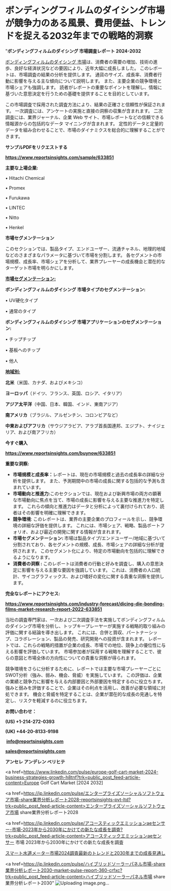# ボンディングフィルムのダイシング市場が競争力のある風景、費用便益、トレンドを捉える2032年までの戦略的洞察

"<strong>ボンディングフィルムのダイシング 市場調査レポート 2024-2032</strong>

<a href=https://www.reportsinsights.com/sample/633851>ボンディングフィルムのダイシング 市場</a>は、消費者の需要の増加、技術の進歩、良好な経済状況などの要因により、近年大幅に成長しました。 このレポートは、市場調査の結果の分析を提供します。 通貨のサイズ、成長率、消費者行動に影響を与える主な傾向について説明します。 また、主要企業の競争環境と市場シェアも強調します。 読者がレポートの重要なポイントを理解し、情報に基づいた意思決定を行うための基礎を提供することを目的としています。

この市場調査で採用された調査方法により、結果の正確さと信頼性が保証されます。 一次調査には、アンケートの実施と直接の洞察の収集が含まれます。 二次調査には、業界ジャーナル、企業 Web サイト、市場レポートなどの信頼できる情報源からの包括的なデータ マイニングが含まれます。 定性的データと定量的データを組み合わせることで、市場のダイナミクスを総合的に理解することができます。

<strong><b>サンプルPDFをリクエストする</b></strong>

<a href=https://www.reportsinsights.com/sample/633851><strong><u>https://www.reportsinsights.com/sample/633851</u></strong></a>

<strong>主要な上場企業:</strong>

• Hitachi Chemical

• Promex

• Furukawa

• LINTEC

• Nitto

• Henkel

<strong>市場セグメンテーション</strong>

このセクションでは、製品タイプ、エンドユーザー、流通チャネル、地理的地域などのさまざまなパラメータに基づいて市場を分割します。 各セグメントの市場規模、成長率、市場シェアを分析して、業界プレーヤーの成長機会と潜在的なターゲット市場を明らかにします。

<strong><u>市場セグメンテーション</u></strong><strong><u>:</u></strong>

<strong>ボンディングフィルムのダイシング 市場タイプのセグメンテーション:</strong>

• UV硬化タイプ

• 通常のタイプ

<strong>ボンディングフィルムのダイシング 市場アプリケーションのセグメンテーション:</strong>

• チップチップ

• 基板へのチップ

• 他人

<strong><u>地域別</u></strong><strong><u>:</u></strong>

<strong>北米</strong>（米国、カナダ、およびメキシコ）

<strong>ヨーロッパ</strong>（ドイツ、フランス、英国、ロシア、イタリア）

<strong>アジア太平洋</strong>（中国、日本、韓国、インド、東南アジア）

<strong>南アメリカ</strong>（ブラジル、アルゼンチン、コロンビアなど）

<strong>中東およびアフリカ</strong>（サウジアラビア、アラブ首長国連邦、エジプト、ナイジェリア、および南アフリカ）

<strong>今すぐ購入</strong>

<a href=https://www.reportsinsights.com/buynow/633851><strong><u>https://www.reportsinsights.com/buynow/633851</u></strong></a>

<strong>重要な洞察:</strong>
<ul>
  <li><strong>市場規模と成長率：</strong>レポートは、現在の市場規模と過去の成長率の詳細な分析を提供します。 また、予測期間中の市場の成長に関する包括的な予測も含まれています。</li>
  <li><strong>市場動向と推進力:</strong>このセクションでは、現在および新興市場の両方の顕著な市場動向に焦点を当て、市場の成長に影響を与える主要な推進力を特定します。 これらの傾向と推進力はデータと分析によって裏付けられており、読者はその影響を明確に理解できます。</li>
  <li><strong>競争環境</strong>: このレポートは、業界の主要企業のプロフィールを示し、競争環境の詳細な評価を提供します。 これには、市場シェア、戦略、製品ポートフォリオ、および最近の開発に関する情報が含まれます。</li>
  <li><strong>市場セグメンテーション: </strong>市場は製品タイプ/エンドユーザー/地域に基づいて分割されており、各セグメントの規模、成長、市場シェアの詳細な分析が提供されます。 このセグメント化により、特定の市場動向を包括的に理解できるようになります。</li>
  <li><strong>消費者の洞察 : </strong>このレポートは消費者の行動と好みを調査し、購入の意思決定に影響を与える主要な要因を強調しています。 これは、消費者の人口統計、サイコグラフィックス、および嗜好の変化に関する貴重な洞察を提供します。</li>
</ul>
<strong>完全なレポートにアクセス:</strong>

<a href=https://www.reportsinsights.com/industry-forecast/dicing-die-bonding-films-market-research-report-2022-633851><strong><u><b>https://www.reportsinsights.com/industry-forecast/dicing-die-bonding-films-market-research-report-2022-633851</b></u></strong></a>

当社の調査専門家は、一次および二次調査手法を実施してボンディングフィルムのダイシング市場を分析し、トップキープレーヤーが実施する戦略的取り組みの評価に関する結論を導き出します。 これには、合併と買収、パートナーシップ、コラボレーション、製品の発売、研究開発への投資が含まれます。 レポートでは、これらの戦略的措置が企業の成長、市場での地位、競争上の優位性に与える影響を評価しています。 市場参加者が採用する戦略を理解することで、彼らの意図と市場全体の方向性についての貴重な洞察が得られます。

競争環境をさらに分析するために、レポートでは主要な市場プレーヤーごとにSWOT分析（強み、弱み、機会、脅威）を実施しています。 この評価は、企業の業績と競争力に影響を与える内部要因と外部要因を特定するのに役立ちます。 強みと弱みを評価することで、企業はその利点を活用し、改善が必要な領域に対処できます。 機会と脅威を特定することは、企業が潜在的な成長の見通しを特定し、リスクを軽減するのに役立ちます。

<strong>お問い合わせ：</strong>

<strong>(US) +1-214-272-0393</strong>

<strong>(UK) +44-20-8133-9198</strong>

<strong> </strong><a href=info@reportsinsights.com><strong><u>info@reportsinsights.com</u></strong></a>

<a href=sales@reportsinsights.com><strong><u>sales@reportsinsights.com</u></strong></a>

<strong>アンセレ アンデレン ベリヒテ</strong>

<a href=https://www.linkedin.com/pulse/europe-golf-cart-market-2024-business-strategies-growth-h8tnf?trk=public_post_feed-article-content>Europe Golf Cart Market [2024 2032]</a>

<a href=https://jp.linkedin.com/pulse/エンタープライズソーシャルソフトウェア市場-share業界分析レポート2028-reportsinsights-pvt-ltd?trk=public_post_feed-article-content>エンタープライズソーシャルソフトウェア市場 share業界分析レポート2028</a>

<a href=https://jp.linkedin.com/pulse/アコースティックエミッションaeセンサー-市場-2023年から2030年にかけての新たな成長を調査?trk=public_post_feed-article-content>アコースティックエミッションaeセンサー 市場 2023年から2030年にかけての新たな成長を調査</a>

<a href=https://www.linkedin.com/pulse/スマート水道メーター市場2024調査最新のトレンドと2030年までの成長見通し-reportsinsights-pvt-ltd-2qskf/>スマート水道メーター市場2024調査最新のトレンドと2030年までの成長見通し</a>

<a href=https://jp.linkedin.com/pulse/ハイブリッドソーラーパネル市場-share業界分析レポート2030-market-pulse-report-360-crfxc?trk=public_post_feed-article-content>ハイブリッドソーラーパネル市場 share業界分析レポート2030</a>"
![Uploading image.png…]()
